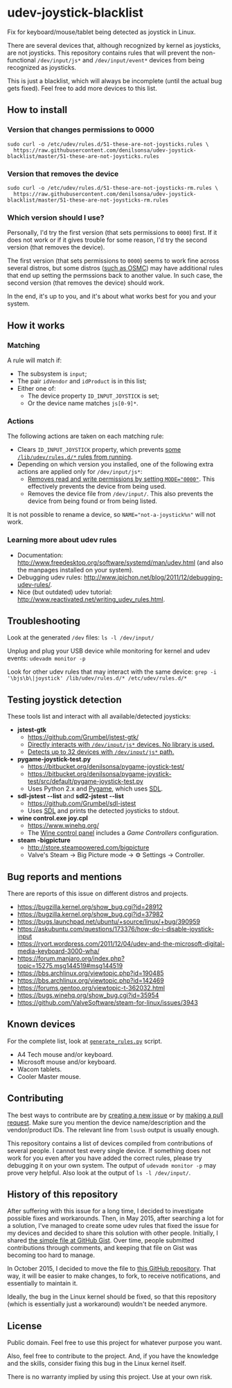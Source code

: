 # udev-joystick-blacklist

Fix for keyboard/mouse/tablet being detected as joystick in Linux.

There are several devices that, although recognized by kernel as joysticks, are not joysticks. This repository contains rules that will prevent the non-functional `/dev/input/js*` and `/dev/input/event*` devices from being recognized as joysticks.

This is just a blacklist, which will always be incomplete (until the actual bug gets fixed). Feel free to add more devices to this list.

## How to install

### Version that changes permissions to 0000

    sudo curl -o /etc/udev/rules.d/51-these-are-not-joysticks.rules \
      https://raw.githubusercontent.com/denilsonsa/udev-joystick-blacklist/master/51-these-are-not-joysticks.rules

### Version that removes the device

    sudo curl -o /etc/udev/rules.d/51-these-are-not-joysticks-rm.rules \
      https://raw.githubusercontent.com/denilsonsa/udev-joystick-blacklist/master/51-these-are-not-joysticks-rm.rules

### Which version should I use?

Personally, I'd try the first version (that sets permissions to `0000`) first. If it does not work or if it gives trouble for some reason, I'd try the second version (that removes the device).

The first version (that sets permissions to `0000`) seems to work fine across several distros, but some distros ([such as OSMC](https://github.com/denilsonsa/udev-joystick-blacklist/issues/5#issuecomment-151872841)) may have additional rules that end up setting the permssions back to another value. In such case, the second version (that removes the device) should work.

In the end, it's up to you, and it's about what works best for you and your system.

## How it works

### Matching

A rule will match if:

* The subsystem is `input`;
* The pair `idVendor` and `idProduct` is in this list;
* Either one of:
    * The device property `ID_INPUT_JOYSTICK` is set;
    * Or the device name matches `js[0-9]*`.

### Actions

The following actions are taken on each matching rule:

* Clears `ID_INPUT_JOYSTICK` property, which prevents [some `/lib/udev/rules.d/*` rules from running](https://github.com/denilsonsa/udev-joystick-blacklist/issues/5#issuecomment-151832071).
* Depending on which version you installed, one of the following extra actions are applied only for `/dev/input/js*`:
    * [Removes read and write permissions by setting `MODE="0000"`](https://en.wikipedia.org/wiki/File_system_permissions#Numeric_notation). This effectively prevents the device from being used.
    * Removes the device file from `/dev/input/`. This also prevents the device from being found or from being listed.

It is not possible to rename a device, so `NAME="not-a-joystick%n"` will not work.

### Learning more about udev rules

* Documentation: <http://www.freedesktop.org/software/systemd/man/udev.html> (and also the manpages installed on your system).
* Debugging udev rules: <http://www.jpichon.net/blog/2011/12/debugging-udev-rules/>.
* Nice (but outdated) udev tutorial: <http://www.reactivated.net/writing_udev_rules.html>.

## Troubleshooting

Look at the generated `/dev` files: `ls -l /dev/input/`

Unplug and plug your USB device while monitoring for kernel and udev events: `udevadm monitor -p`

Look for other udev rules that may interact with the same device: `grep -i '\bjs\b\|joystick' /lib/udev/rules.d/* /etc/udev/rules.d/*`

## Testing joystick detection

These tools list and interact with all available/detected joysticks:

* **jstest-gtk**
    * <https://github.com/Grumbel/jstest-gtk/>
    * [Directly interacts with `/dev/input/js*` devices. No library is used.](https://github.com/Grumbel/jstest-gtk/blob/2355f44f571a6d5f4ff4dfaf3a27ee223fb91ed7/src/joystick.cpp#L43)
    * [Detects up to 32 devices with `/dev/input/js*` path.](https://github.com/Grumbel/jstest-gtk/blob/2355f44f571a6d5f4ff4dfaf3a27ee223fb91ed7/src/joystick.cpp#L132)
* **pygame-joystick-test.py**
    * <https://bitbucket.org/denilsonsa/pygame-joystick-test/>
    * <https://bitbucket.org/denilsonsa/pygame-joystick-test/src/default/pygame-joystick-test.py>
    * Uses Python 2.x and [Pygame](http://www.pygame.org/), which uses [SDL](https://www.libsdl.org/).
* **sdl-jstest --list** and **sdl2-jstest --list**
    * <https://github.com/Grumbel/sdl-jstest>
    * Uses [SDL](https://www.libsdl.org/) and prints the detected joysticks to stdout.
* **wine control.exe joy.cpl**
    * <https://www.winehq.org/>
    * The [Wine control panel](http://wiki.winehq.org/control) includes a *Game Controllers* configuration.
* **steam -bigpicture**
    * <http://store.steampowered.com/bigpicture>
    * Valve's Steam → Big Picture mode → ⚙ Settings → Controller.

## Bug reports and mentions

There are reports of this issue on different distros and projects.

* <https://bugzilla.kernel.org/show_bug.cgi?id=28912>
* <https://bugzilla.kernel.org/show_bug.cgi?id=37982>
* <https://bugs.launchpad.net/ubuntu/+source/linux/+bug/390959>
* <https://askubuntu.com/questions/173376/how-do-i-disable-joystick-input>
* <https://ryort.wordpress.com/2011/12/04/udev-and-the-microsoft-digital-media-keyboard-3000-wha/>
* <https://forum.manjaro.org/index.php?topic=15275.msg144519#msg144519>
* <https://bbs.archlinux.org/viewtopic.php?id=190485>
* <https://bbs.archlinux.org/viewtopic.php?id=142469>
* <https://forums.gentoo.org/viewtopic-t-362032.html>
* <https://bugs.winehq.org/show_bug.cgi?id=35954>
* <https://github.com/ValveSoftware/steam-for-linux/issues/3943>

## Known devices

For the complete list, look at [`generate_rules.py`](generate_rules.py) script.

* A4 Tech mouse and/or keyboard.
* Microsoft mouse and/or keyboard.
* Wacom tablets.
* Cooler Master mouse.

## Contributing

The best ways to contribute are by [creating a new issue][issues] or by [making a pull request][forking]. Make sure you mention the device name/description and the vendor/product IDs. The relevant line from `lsusb` output is usually enough.

This repository contains a list of devices compiled from contributions of several people. I cannot test every single device. If something does not work for you even after you have added the correct rules, please try debugging it on your own system. The output of `udevadm monitor -p` may prove very helpful. Also look at the output of `ls -l /dev/input/`.

## History of this repository

After suffering with this issue for a long time, I decided to investigate possible fixes and workarounds. Then, in May 2015, after searching a lot for a solution, I've managed to create some udev rules that fixed the issue for my devices and decided to share this solution with other people. Initially, I shared [the simple file at GitHub Gist][gist]. Over time, people submitted contributions through comments, and keeping that file on Gist was becoming too hard to manage.

In October 2015, I decided to move the file to [this GitHub repository][github]. That way, it will be easier to make changes, to fork, to receive notifications, and essentially to maintain it.

Ideally, the bug in the Linux kernel should be fixed, so that this repository (which is essentially just a workaround) wouldn't be needed anymore.

## License

Public domain. Feel free to use this project for whatever purpose you want.

Also, feel free to contribute to the project. And, if you have the knowledge and the skills, consider fixing this bug in the Linux kernel itself.

There is no warranty implied by using this project. Use at your own risk.


[gist]: https://gist.github.com/denilsonsa/978f1d842cf5430f57f6
[github]: https://github.com/denilsonsa/udev-joystick-blacklist
[issues]: https://github.com/denilsonsa/udev-joystick-blacklist/issues
[forking]: https://guides.github.com/activities/forking/
